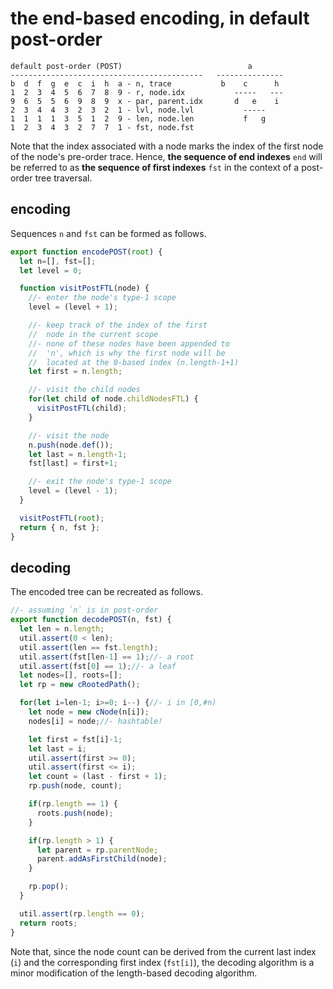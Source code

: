 
<!-- ======================================================================= -->
# the end-based encoding, in default post-order

```
default post-order (POST)                            a
-------------------------------------------   ---------------
b  d  f  g  e  c  i  h  a - n, trace           b    c      h
1  2  3  4  5  6  7  8  9 - r, node.idx           -----   ---
9  6  5  5  6  9  8  9  x - par, parent.idx       d   e    i
2  3  4  4  3  2  3  2  1 - lvl, node.lvl           -----
1  1  1  1  3  5  1  2  9 - len, node.len           f   g
1  2  3  4  3  2  7  7  1 - fst, node.fst
```

Note that the index associated with a node marks the index of the first node
of the node's pre-order trace. Hence, **the sequence of end indexes** `end`
will be referred to as **the sequence of first indexes** `fst` in the context
of a post-order tree traversal.

<!-- ======================================================================= -->
## encoding

Sequences `n` and `fst` can be formed as follows.

```js
export function encodePOST(root) {
  let n=[], fst=[];
  let level = 0;

  function visitPostFTL(node) {
    //- enter the node's type-1 scope
    level = (level + 1);

    //- keep track of the index of the first
    //  node in the current scope
    //- none of these nodes have been appended to
    //  'n', which is why the first node will be
    //  located at the 0-based index (n.length-1+1)
    let first = n.length;

    //- visit the child nodes
    for(let child of node.childNodesFTL) {
      visitPostFTL(child);
    }

    //- visit the node
    n.push(node.def());
    let last = n.length-1;
    fst[last] = first+1;

    //- exit the node's type-1 scope
    level = (level - 1);
  }

  visitPostFTL(root);
  return { n, fst };
}
```

<!-- ======================================================================= -->
## decoding

The encoded tree can be recreated as follows.

```js
//- assuming `n` is in post-order
export function decodePOST(n, fst) {
  let len = n.length;
  util.assert(0 < len);
  util.assert(len == fst.length);
  util.assert(fst[len-1] == 1);//- a root
  util.assert(fst[0] == 1);//- a leaf
  let nodes=[], roots=[];
  let rp = new cRootedPath();

  for(let i=len-1; i>=0; i--) {//- i in [0,#n)
    let node = new cNode(n[i]);
    nodes[i] = node;//- hashtable!

    let first = fst[i]-1;
    let last = i;
    util.assert(first >= 0);
    util.assert(first <= i);
    let count = (last - first + 1);
    rp.push(node, count);

    if(rp.length == 1) {
      roots.push(node);
    }

    if(rp.length > 1) {
      let parent = rp.parentNode;
      parent.addAsFirstChild(node);
    }

    rp.pop();
  }

  util.assert(rp.length == 0);
  return roots;
}
```

Note that, since the node count can be derived from the current last index
(`i`) and the corresponding first index (`fst[i]`), the decoding algorithm
is a minor modification of the length-based decoding algorithm.
